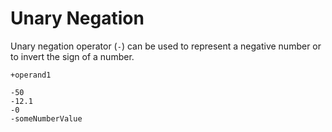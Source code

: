 # Unary Negation

Unary negation operator (`-`) can be used to represent a negative number or to invert the sign of a number.

```title="Syntax"
+operand1
```

```title="Example"
-50
-12.1
-0
-someNumberValue
```
